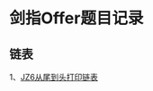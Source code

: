 # 剑指Offer题目记录

## 链表

1、[JZ6从尾到头打印链表](https://www.nowcoder.com/practice/d0267f7f55b3412ba93bd35cfa8e8035?tpId=13&tqId=23278&ru=%2Fpractice%2Fd8b6b4358f774294a89de2a6ac4d9337&qru=%2Fta%2Fcoding-interviews%2Fquestion-ranking&sourceUrl=)


 